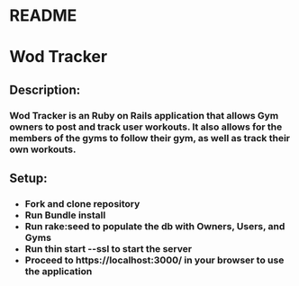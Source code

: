 # README

<h1>Wod Tracker</h1>

<h2>Description:</h2>
<h3>Wod Tracker is an Ruby on Rails application that allows Gym owners to post and track user workouts.  It also allows for the members of the gyms to follow their gym, as well as track their own workouts.</h3>

<h2>Setup:</h2>

<h3>
	<ul>
		<li>Fork and clone repository</li>
		<li>Run Bundle install</li>
		<li>Run rake:seed to populate the db with Owners, Users, and Gyms</li>
		<li>Run thin start --ssl to start the server</li>
		<li>Proceed to https://localhost:3000/ in your browser to use the application</li>
	</ul>
</h3>

